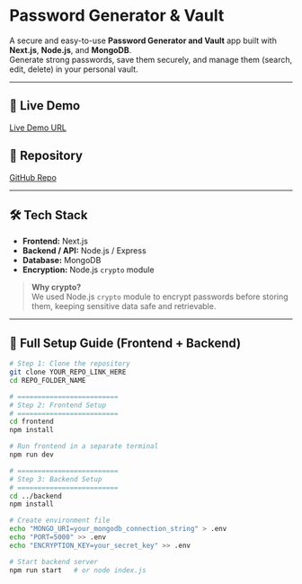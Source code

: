 # Password Generator & Vault

A secure and easy-to-use **Password Generator and Vault** app built with **Next.js**, **Node.js**, and **MongoDB**.  
Generate strong passwords, save them securely, and manage them (search, edit, delete) in your personal vault.

---

## 🔗 Live Demo
[Live Demo URL](https://password-generator-nextjs-p57e.onrender.com/)

## 📂 Repository
[GitHub Repo](YOUR_REPO_LINK_HERE)

---

## 🛠 Tech Stack
- **Frontend:** Next.js  
- **Backend / API:** Node.js / Express  
- **Database:** MongoDB  
- **Encryption:** Node.js `crypto` module  

> **Why crypto?**  
> We used Node.js `crypto` module to encrypt passwords before storing them, keeping sensitive data safe and retrievable.

---

## 🚀 Full Setup Guide (Frontend + Backend)

```bash
# Step 1: Clone the repository
git clone YOUR_REPO_LINK_HERE
cd REPO_FOLDER_NAME

# =========================
# Step 2: Frontend Setup
# =========================
cd frontend
npm install

# Run frontend in a separate terminal
npm run dev

# =========================
# Step 3: Backend Setup
# =========================
cd ../backend
npm install

# Create environment file
echo "MONGO_URI=your_mongodb_connection_string" > .env
echo "PORT=5000" >> .env
echo "ENCRYPTION_KEY=your_secret_key" >> .env

# Start backend server
npm run start   # or node index.js
